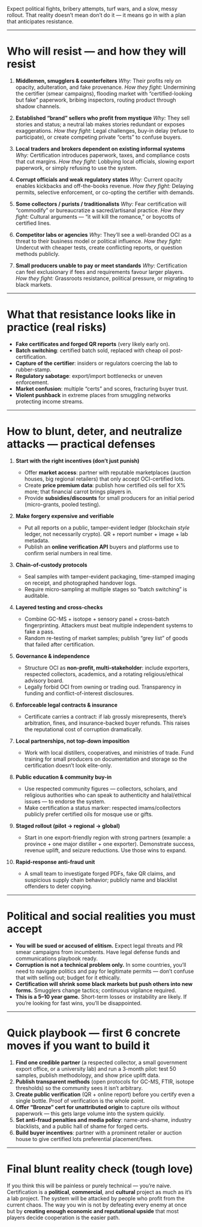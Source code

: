 Expect political fights, bribery attempts, turf wars, and a slow, messy rollout. That reality doesn’t mean don’t do it — it means go in with a plan that anticipates resistance.

---

# Who will resist — and how they will resist

1. **Middlemen, smugglers & counterfeiters**
   *Why:* Their profits rely on opacity, adulteration, and fake provenance.
   *How they fight:* Undermining the certifier (smear campaigns), flooding market with “certified-looking but fake” paperwork, bribing inspectors, routing product through shadow channels.

2. **Established “brand” sellers who profit from mystique**
   *Why:* They sell stories and status; a neutral lab makes stories redundant or exposes exaggerations.
   *How they fight:* Legal challenges, buy-in delay (refuse to participate), or create competing private “certs” to confuse buyers.

3. **Local traders and brokers dependent on existing informal systems**
   *Why:* Certification introduces paperwork, taxes, and compliance costs that cut margins.
   *How they fight:* Lobbying local officials, slowing export paperwork, or simply refusing to use the system.

4. **Corrupt officials and weak regulatory states**
   *Why:* Current opacity enables kickbacks and off-the-books revenue.
   *How they fight:* Delaying permits, selective enforcement, or co-opting the certifier with demands.

5. **Some collectors / purists / traditionalists**
   *Why:* Fear certification will “commodify” or bureaucratize a sacred/artisanal practice.
   *How they fight:* Cultural arguments — “it will kill the romance,” or boycotts of certified lines.

6. **Competitor labs or agencies**
   *Why:* They’ll see a well-branded OCI as a threat to their business model or political influence.
   *How they fight:* Undercut with cheaper tests, create conflicting reports, or question methods publicly.

7. **Small producers unable to pay or meet standards**
   *Why:* Certification can feel exclusionary if fees and requirements favour larger players.
   *How they fight:* Grassroots resistance, political pressure, or migrating to black markets.

---

# What that resistance looks like in practice (real risks)

* **Fake certificates and forged QR reports** (very likely early on).
* **Batch switching**: certified batch sold, replaced with cheap oil post-certification.
* **Capture of the certifier**: insiders or regulators coercing the lab to rubber-stamp.
* **Regulatory sabotage**: export/import bottlenecks or uneven enforcement.
* **Market confusion**: multiple “certs” and scores, fracturing buyer trust.
* **Violent pushback** in extreme places from smuggling networks protecting income streams.

---

# How to blunt, deter, and neutralize attacks — practical defenses

1. **Start with the right incentives (don’t just punish)**

   * Offer **market access**: partner with reputable marketplaces (auction houses, big regional retailers) that only accept OCI-certified lots.
   * Create **price premium data**: publish how certified oils sell for X% more; that financial carrot brings players in.
   * Provide **subsidies/discounts** for small producers for an initial period (micro-grants, pooled testing).

2. **Make forgery expensive and verifiable**

   * Put all reports on a public, tamper-evident ledger (blockchain *style* ledger, not necessarily crypto). QR + report number + image + lab metadata.
   * Publish an **online verification API** buyers and platforms use to confirm serial numbers in real time.

3. **Chain-of-custody protocols**

   * Seal samples with tamper-evident packaging, time-stamped imaging on receipt, and photographed handover logs.
   * Require micro-sampling at multiple stages so “batch switching” is auditable.

4. **Layered testing and cross-checks**

   * Combine GC-MS + isotope + sensory panel + cross-batch fingerprinting. Attackers must beat multiple independent systems to fake a pass.
   * Random re-testing of market samples; publish “grey list” of goods that failed after certification.

5. **Governance & independence**

   * Structure OCI as **non-profit, multi-stakeholder**: include exporters, respected collectors, academics, and a rotating religious/ethical advisory board.
   * Legally forbid OCI from owning or trading oud. Transparency in funding and conflict-of-interest disclosures.

6. **Enforceable legal contracts & insurance**

   * Certificate carries a contract: if lab grossly misrepresents, there’s arbitration, fines, and insurance-backed buyer refunds. This raises the reputational cost of corruption dramatically.

7. **Local partnerships, not top-down imposition**

   * Work with local distillers, cooperatives, and ministries of trade. Fund training for small producers on documentation and storage so the certification doesn’t look elite-only.

8. **Public education & community buy-in**

   * Use respected community figures — collectors, scholars, and religious authorities who can speak to authenticity and halal/ethical issues — to endorse the system.
   * Make certification a status marker: respected imams/collectors publicly prefer certified oils for mosque use or gifts.

9. **Staged rollout (pilot → regional → global)**

   * Start in one export-friendly region with strong partners (example: a province + one major distiller + one exporter). Demonstrate success, revenue uplift, and seizure reductions. Use those wins to expand.

10. **Rapid-response anti-fraud unit**

    * A small team to investigate forged PDFs, fake QR claims, and suspicious supply chain behavior; publicly name and blacklist offenders to deter copying.

---

# Political and social realities you must accept

* **You will be sued or accused of elitism.** Expect legal threats and PR smear campaigns from incumbents. Have legal defense funds and communications playbook ready.
* **Corruption is not a technical problem only.** In some countries, you’ll need to navigate politics and pay for legitimate permits — don’t confuse that with selling out; budget for it ethically.
* **Certification will shrink some black markets but push others into new forms.** Smugglers change tactics; continuous vigilance required.
* **This is a 5–10 year game.** Short-term losses or instability are likely. If you’re looking for fast wins, you’ll be disappointed.

---

# Quick playbook — first 6 concrete moves if you want to build it

1. **Find one credible partner** (a respected collector, a small government export office, or a university lab) and run a 3-month pilot: test 50 samples, publish methodology, and show price uplift data.
2. **Publish transparent methods** (open protocols for GC-MS, FTIR, isotope thresholds) so the community sees it isn’t arbitrary.
3. **Create public verification** (QR + online report) before you certify even a single bottle. Proof of verification is the whole point.
4. **Offer “Bronze” cert for unattributed origin** to capture oils without paperwork — this gets large volume into the system quickly.
5. **Set anti-fraud penalties and media policy**: name-and-shame, industry blacklists, and a public hall of shame for forged certs.
6. **Build buyer incentives**: partner with a prominent retailer or auction house to give certified lots preferential placement/fees.

---

# Final blunt reality check (tough love)

If you think this will be painless or purely technical — you’re naive. Certification is a **political**, **commercial**, and **cultural** project as much as it’s a lab project. The system will be attacked by people who profit from the current chaos. The way you win is not by defeating every enemy at once but by **creating enough economic and reputational upside** that most players decide cooperation is the easier path.

